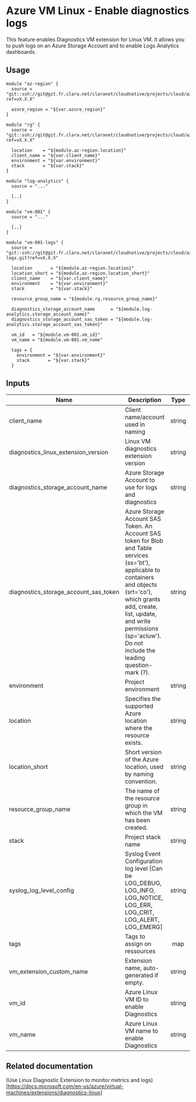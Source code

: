 # Azure VM Linux - Enable diagnostics logs

This feature enables Diagnostics VM extension for Linux VM.
It allows you to push logs on an Azure Storage Account and to enable Logs Analytics dashboards.

## Usage

```shell
module "az-region" {
  source = "git::ssh://git@git.fr.clara.net/claranet/cloudnative/projects/cloud/azure/terraform/modules/regions.git?ref=vX.X.X"

  azure_region = "${var.azure_region}"
}

module "rg" {
  source = "git::ssh://git@git.fr.clara.net/claranet/cloudnative/projects/cloud/azure/terraform/modules/rg.git?ref=vX.X.X"

  location    = "${module.az-region.location}"
  client_name = "${var.client_name}"
  environment = "${var.environment}"
  stack       = "${var.stack}"
}

module "log-analytics" {
  source = "..."

  [..]
}

module "vm-001" {
  source = "..."

  [..]
}

module "vm-001-logs" {
  source = "git::ssh://git@git.fr.clara.net/claranet/cloudnative/projects/cloud/azure/terraform/modules/vm-logs.git?ref=vX.X.X"

  location       = "${module.az-region.location}"
  location_short = "${module.az-region.location_short}"
  client_name    = "${var.client_name}"
  environment    = "${var.environment}"
  stack          = "${var.stack}"

  resource_group_name = "${module.rg.resource_group_name}"

  diagnostics_storage_account_name      = "${module.log-analytics.storage_account_name}"
  diagnostics_storage_account_sas_token = "${module.log-analytics.storage_account_sas_token}"

  vm_id   = "${module.vm-001.vm_id}"
  vm_name = "${module.vm-001.vm_name"

  tags = {
    environment = "${var.environment}"
    stack       = "${var.stack}"
  }
```

## Inputs

| Name | Description | Type | Default | Required |
|------|-------------|:----:|:-----:|:-----:|
| client_name | Client name/account used in naming | string | - | yes |
| diagnostics_linux_extension_version | Linux VM diagnostics extension version | string | `3.0` | no |
| diagnostics_storage_account_name | Azure Storage Account to use for logs and diagnostics | string | - | yes |
| diagnostics_storage_account_sas_token | Azure Storage Account SAS Token. An Account SAS token for Blob and Table services (ss='bt'), applicable to containers and objects (srt='co'), which grants add, create, list, update, and write permissions (sp='acluw'). Do not include the leading question-mark (?). | string | - | yes |
| environment | Project environment | string | - | yes |
| location | Specifies the supported Azure location where the resource exists. | string | - | yes |
| location_short | Short version of the Azure location, used by naming convention. | string | - | yes |
| resource_group_name | The name of the resource group in which the VM has been created. | string | - | yes |
| stack | Project stack name | string | - | yes |
| syslog\_log\_level\_config | Syslog Event Configuration log level [Can be LOG_DEBUG, LOG_INFO, LOG_NOTICE, LOG_ERR, LOG_CRIT, LOG_ALERT, LOG_EMERG] | string | `"LOG_DEBUG"` | no |
| tags | Tags to assign on ressources | map | `<map>` | no |
| vm_extension_custom_name | Extension name, auto-generated if empty. | string | `` | no |
| vm_id | Azure Linux VM ID to enable Diagnostics | string | - | yes |
| vm_name | Azure Linux VM name to enable Diagnostics | string | - | yes |

## Related documentation

(Use Linux Diagnostic Extension to monitor metrics and logs)[https://docs.microsoft.com/en-us/azure/virtual-machines/extensions/diagnostics-linux]
